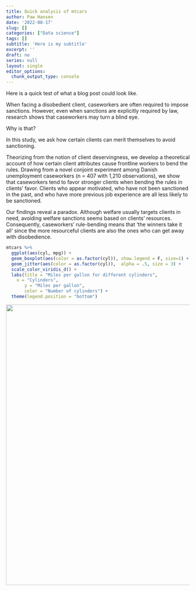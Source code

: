 ```yaml
---
title: Quick analysis of mtcars
author: Paw Hansen
date: '2022-08-17'
slug: []
categories: ["Data science"] 
tags: []
subtitle: 'Here is my subtitle'
excerpt: ''
draft: no
series: null
layout: single
editor_options: 
  chunk_output_type: console
---
```




Here is a quick test of what a blog post could look like. 

When facing a disobedient client, caseworkers are often required to impose sanctions. However, even when sanctions are explicitly required by law, research shows that caseworkers may turn a blind eye. 

Why is that? 

In this study, we ask how certain clients can merit themselves to avoid sanctioning.

Theorizing from the notion of client deservingness, we develop a theoretical account of how certain client attributes cause frontline workers to bend the rules. Drawing from a novel conjoint experiment among Danish unemployment caseworkers (n = 407 with 1,210 observations), we show that caseworkers tend to favor stronger clients when bending the rules in clients’ favor. Clients who appear motivated, who have not been sanctioned in the past, and who have more previous job experience are all less likely to be sanctioned. 

Our findings reveal a paradox. Although welfare usually targets clients in need, avoiding welfare sanctions seems based on clients’ resources. Consequently, caseworkers’ rule-bending means that ‘the winners take it all’ since the more resourceful clients are also the ones who can get away with disobedience. 


```r
mtcars %>% 
  ggplot(aes(cyl, mpg)) + 
  geom_boxplot(aes(color = as.factor(cyl)), show.legend = F, size=1) + 
  geom_jitter(aes(color = as.factor(cyl)),  alpha = .5, size = 3) + 
  scale_color_viridis_d() + 
  labs(title = "Miles per gallon for different cylinders",
    x = "Cylinders",
       y = "Miles per gallon",
       color = "Number of cylinders") + 
  theme(legend.position = "bottom")
```

<img src="{{< blogdown/postref >}}index_files/figure-html/unnamed-chunk-2-1.png" width="768" />

